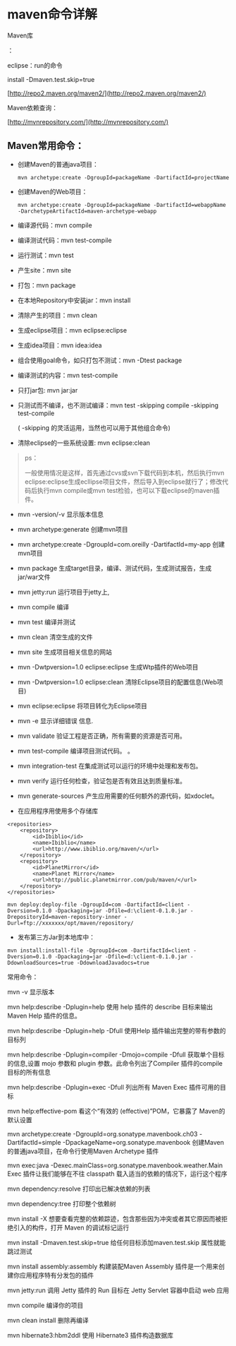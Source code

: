 # maven命令详解

Maven库

：

eclipse：run的命令

install -Dmaven.test.skip=true

[http://repo2.maven.org/maven2/](http://repo2.maven.org/maven2/)

Maven依赖查询：

[http://mvnrepository.com/](http://mvnrepository.com/)

## Maven常用命令：

* 创建Maven的普通java项目：

  `mvn archetype:create -DgroupId=packageName -DartifactId=projectName`

* 创建Maven的Web项目：

  `mvn archetype:create -DgroupId=packageName -DartifactId=webappName -DarchetypeArtifactId=maven-archetype-webapp`

* 编译源代码：mvn compile

* 编译测试代码：mvn test-compile

* 运行测试：mvn test

* 产生site：mvn site

* 打包：mvn package

* 在本地Repository中安装jar：mvn install

* 清除产生的项目：mvn clean

* 生成eclipse项目：mvn eclipse:eclipse

* 生成idea项目：mvn idea:idea

* 组合使用goal命令，如只打包不测试：mvn -Dtest package

* 编译测试的内容：mvn test-compile

* 只打jar包: mvn jar:jar

* 只测试而不编译，也不测试编译：mvn test -skipping compile -skipping test-compile

  \( -skipping 的灵活运用，当然也可以用于其他组合命令\)

* 清除eclipse的一些系统设置:  mvn eclipse:clean

> ps：
>
> 一般使用情况是这样，首先通过cvs或svn下载代码到本机，然后执行mvn eclipse:eclipse生成ecllipse项目文件，然后导入到eclipse就行了；修改代码后执行mvn compile或mvn test检验，也可以下载eclipse的maven插件。

* mvn -version/-v  显示版本信息
* mvn archetype:generate        创建mvn项目
* mvn archetype:create -DgroupId=com.oreilly -DartifactId=my-app   创建mvn项目
* mvn package            生成target目录，编译、测试代码，生成测试报告，生成jar/war文件
* mvn jetty:run            运行项目于jetty上,
* mvn compile                    编译
* mvn test                    编译并测试
* mvn clean                    清空生成的文件
* mvn site                    生成项目相关信息的网站
* mvn -Dwtpversion=1.0 eclipse:eclipse        生成Wtp插件的Web项目
* mvn -Dwtpversion=1.0 eclipse:clean        清除Eclipse项目的配置信息\(Web项目\)
* mvn eclipse:eclipse                将项目转化为Eclipse项目
* mvn -e            显示详细错误 信息.
* mvn validate        验证工程是否正确，所有需要的资源是否可用。
* mvn test-compile    编译项目测试代码。 。
* mvn integration-test     在集成测试可以运行的环境中处理和发布包。
* mvn verify        运行任何检查，验证包是否有效且达到质量标准。
* mvn generate-sources    产生应用需要的任何额外的源代码，如xdoclet。

* 在应用程序用使用多个存储库

```
<repositories>    
    <repository>      
        <id>Ibiblio</id>      
        <name>Ibiblio</name>      
        <url>http://www.ibiblio.org/maven/</url>    
    </repository>    
    <repository>      
        <id>PlanetMirror</id>      
        <name>Planet Mirror</name>      
        <url>http://public.planetmirror.com/pub/maven/</url>    
    </repository>  
</repositories>
```

```
mvn deploy:deploy-file -DgroupId=com -DartifactId=client -Dversion=0.1.0 -Dpackaging=jar -Dfile=d:\client-0.1.0.jar -DrepositoryId=maven-repository-inner -Durl=ftp://xxxxxxx/opt/maven/repository/
```

* 发布第三方Jar到本地库中：

```
mvn install:install-file -DgroupId=com -DartifactId=client -Dversion=0.1.0 -Dpackaging=jar -Dfile=d:\client-0.1.0.jar -DdownloadSources=true -DdownloadJavadocs=true
```





常用命令：

mvn -v 显示版本

mvn help:describe -Dplugin=help 使用 help 插件的  describe 目标来输出 Maven Help 插件的信息。

mvn help:describe -Dplugin=help -Dfull 使用Help 插件输出完整的带有参数的目标列

mvn help:describe -Dplugin=compiler -Dmojo=compile -Dfull 获取单个目标的信息,设置  mojo 参数和  plugin 参数。此命令列出了Compiler 插件的compile 目标的所有信息

mvn help:describe -Dplugin=exec -Dfull 列出所有 Maven Exec 插件可用的目标

mvn help:effective-pom 看这个“有效的 \(effective\)”POM，它暴露了 Maven的默认设置

mvn archetype:create -DgroupId=org.sonatype.mavenbook.ch03 -DartifactId=simple -DpackageName=org.sonatype.mavenbook 创建Maven的普通java项目，在命令行使用Maven Archetype 插件

mvn exec:java -Dexec.mainClass=org.sonatype.mavenbook.weather.Main Exec 插件让我们能够在不往 classpath 载入适当的依赖的情况下，运行这个程序

mvn dependency:resolve 打印出已解决依赖的列表

mvn dependency:tree 打印整个依赖树

mvn install -X 想要查看完整的依赖踪迹，包含那些因为冲突或者其它原因而被拒绝引入的构件，打开 Maven 的调试标记运行

mvn install -Dmaven.test.skip=true 给任何目标添加maven.test.skip 属性就能跳过测试

mvn install assembly:assembly 构建装配Maven Assembly 插件是一个用来创建你应用程序特有分发包的插件

mvn jetty:run 调用 Jetty 插件的 Run 目标在 Jetty Servlet 容器中启动 web 应用

mvn compile 编译你的项目

mvn clean install 删除再编译

mvn hibernate3:hbm2ddl 使用 Hibernate3 插件构造数据库

